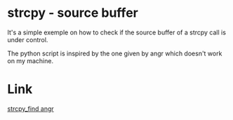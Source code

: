 # strcpy - source buffer

It's a simple exemple on how to check if the source buffer of a strcpy call is under control.

The python script is inspired by the one given by angr which doesn't work on my machine.

# Link

[strcpy_find angr](https://github.com/angr/angr-doc/tree/master/examples/strcpy_find)
